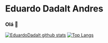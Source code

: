 # Eduardo Dadalt Andres

### Olá 👋

[![EduardoDadalt github stats](https://github-readme-stats.vercel.app/api?username=EduardoDadalt)](https://github.com/anuraghazra/github-readme-stats)
[![Top Langs](https://github-readme-stats.vercel.app/api/top-langs/?username=anuraghazra)](https://github.com/anuraghazra/github-readme-stats)


